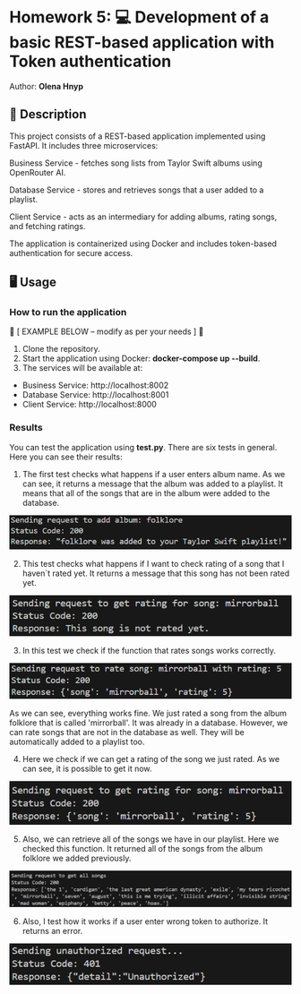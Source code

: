 # Homework 5: 💻 Development of a basic REST-based application with Token authentication

Author: **Olena Hnyp**

## 📝 Description

This project consists of a REST-based application implemented using FastAPI. It includes three microservices:

Business Service - fetches song lists from Taylor Swift albums using OpenRouter AI.

Database Service - stores and retrieves songs that a user added to a playlist.

Client Service - acts as an intermediary for adding albums, rating songs, and fetching ratings.

The application is containerized using Docker and includes token-based authentication for secure access.

## 🖥 Usage

### How to run the application

🔻 [ EXAMPLE BELOW – modify as per your needs ] 🔻

1. Clone the repository.
2. Start the application using Docker: **docker-compose up --build**.
3. The services will be available at:
- Business Service: http://localhost:8002
- Database Service: http://localhost:8001
- Client Service: http://localhost:8000


### Results

You can test the application using **test.py**. There are six tests in general. Here you can see their results:

1. The first test checks what happens if a user enters album name. As we can see, it returns a message that the album was added to a playlist. It means that all of the songs that are in the album were added to the database.

![test1](images/test1.png)

2. This test checks what happens if I want to check rating of a song that I haven`t rated yet. It returns a message that this song has not been rated yet.

![test2](images/test2.png)

3. In this test we check if the function that rates songs works correctly. 

![test3](images/test3.png)

As we can see, everything works fine. We just rated a song from the album folklore that is called 'mirrorball'. It was already in a database. However, we can rate songs that are not in the database as well. They will be automatically added to a playlist too.

4. Here we check if we can get a rating of the song we just rated. As we can see, it is possible to get it now.

![test4](images/test4.png)

5. Also, we can retrieve all of the songs we have in our playlist. Here we checked this function. It returned all of the songs from the album folklore we added previously.

![test5](images/test5.png)

6. Also, I test how it works if a user enter wrong token to authorize. It returns an error.

![test6](images/test6.png)
